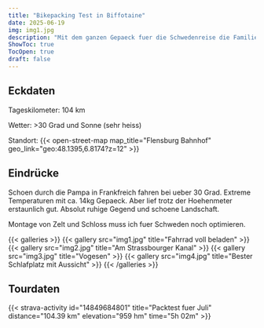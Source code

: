 ```yaml
---
title: "Bikepacking Test in Biffotaine"
date: 2025-06-19
img: img1.jpg
description: "Mit dem ganzen Gepaeck fuer die Schwedenreise die Familie in Biffontaine besuchen."
ShowToc: true
TocOpen: true
draft: false
---
```

## Eckdaten
Tageskilometer: 104 km

Wetter: >30 Grad und Sonne (sehr heiss)

Standort: 
{{< open-street-map map_title="Flensburg Bahnhof" geo_link="geo:48.1395,6.8174?z=12" >}}

## Eindrücke
Schoen durch die Pampa in Frankfreich fahren bei ueber 30 Grad. Extreme Temperaturen mit ca. 14kg Gepaeck. Aber lief trotz der Hoehenmeter erstaunlich gut. 
Absolut ruhige Gegend und schoene Landschaft.

Montage von Zelt und Schloss muss ich fuer Schweden noch optimieren.

{{< galleries >}}
{{< gallery src="img1.jpg" title="Fahrrad voll beladen" >}}
{{< gallery src="img2.jpg" title="Am Strassbourger Kanal" >}}
{{< gallery src="img3.jpg" title="Vogesen" >}}
{{< gallery src="img4.jpg" title="Bester Schlafplatz mit Aussicht" >}}
{{< /galleries >}}

## Tourdaten
{{< strava-activity id="14849684801" title="Packtest fuer Juli" distance="104.39 km" elevation="959 hm" time="5h 02m" >}}

